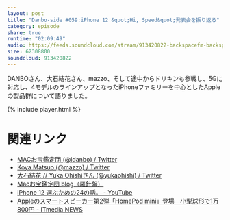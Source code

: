 ```yaml
---
layout: post
title: "Danbo-side #059:iPhone 12 &quot;Hi, Speed&quot;発表会を振り返る"
category: episode
share: true
runtime: "02:09:49"
audio: https://feeds.soundcloud.com/stream/913420822-backspacefm-backspacefm-d059.mp3
size: 62308800
soundcloud: 913420822
---
```


DANBOさん、大石結花さん、mazzo、そして途中からドリキンも参戦し、5Gに対応し、4モデルのラインアップとなったiPhoneファミリーを中心としたAppleの製品群について語りました。

{% include player.html %}

# 関連リンク
* [MACお宝鑑定団 (@idanbo) / Twitter](https://twitter.com/idanbo)
* [Koya Matsuo (@mazzo) / Twitter](https://twitter.com/mazzo)
* [大石結花 // Yuka Ohishiさん (@yukaohishi) / Twitter](https://twitter.com/yukaohishi)
* [Macお宝鑑定団 blog（羅針盤）](http://www.macotakara.jp/blog/)
* [iPhone 12 選ぶための24の話。 - YouTube](https://www.youtube.com/watch?v=NNHr_XErOeE)
* [Appleのスマートスピーカー第2弾「HomePod mini」登場　小型球形で1万800円 - ITmedia NEWS](https://www.itmedia.co.jp/news/articles/2010/14/news057.html)
